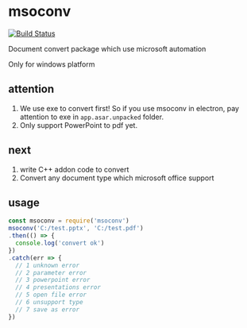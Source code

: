 # msoconv

[![Build Status](https://travis-ci.org/taoabc/msoconv.svg?branch=production)](https://travis-ci.org/taoabc/msoconv)

Document convert package which use microsoft automation

Only for windows platform

## attention
1. We use exe to convert first! So if you use msoconv in electron, pay attention to exe in `app.asar.unpacked` folder.
2. Only support PowerPoint to pdf yet.

## next
1. write C++ addon code to convert
2. Convert any document type which microsoft office support

## usage

```javascript
const msoconv = require('msoconv')
msoconv('C:/test.pptx', 'C:/test.pdf')
.then(() => {
  console.log('convert ok')
})
.catch(err => {
  // 1 unknown error
  // 2 parameter error
  // 3 powerpoint error
  // 4 presentations error
  // 5 open file error
  // 6 unsupport type
  // 7 save as error
})
```